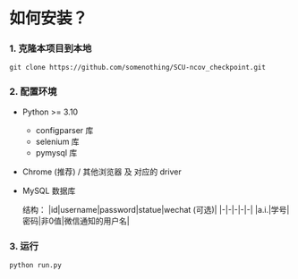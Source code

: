 # 如何安装？

### 1. 克隆本项目到本地
```shell
git clone https://github.com/somenothing/SCU-ncov_checkpoint.git
 ```
### 2. 配置环境
* Python >= 3.10
    * configparser 库
    * selenium 库
    * pymysql 库
* Chrome (推荐) / 其他浏览器 及 对应的 driver
* MySQL 数据库

    结构：
    |id|username|password|statue|wechat (可选)|
    |-|-|-|-|-|
    |a.i.|学号|密码|非0值|微信通知的用户名|

### 3. 运行
```shell
python run.py
```